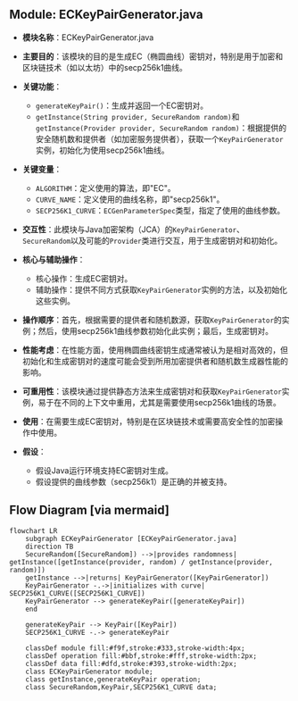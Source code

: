 ## Module: ECKeyPairGenerator.java
- **模块名称**：ECKeyPairGenerator.java

- **主要目的**：该模块的目的是生成EC（椭圆曲线）密钥对，特别是用于加密和区块链技术（如以太坊）中的secp256k1曲线。

- **关键功能**：
  - `generateKeyPair()`：生成并返回一个EC密钥对。
  - `getInstance(String provider, SecureRandom random)`和`getInstance(Provider provider, SecureRandom random)`：根据提供的安全随机数和提供者（如加密服务提供者），获取一个`KeyPairGenerator`实例，初始化为使用secp256k1曲线。

- **关键变量**：
  - `ALGORITHM`：定义使用的算法，即"EC"。
  - `CURVE_NAME`：定义使用的曲线名称，即"secp256k1"。
  - `SECP256K1_CURVE`：`ECGenParameterSpec`类型，指定了使用的曲线参数。

- **交互性**：此模块与Java加密架构（JCA）的`KeyPairGenerator`、`SecureRandom`以及可能的`Provider`类进行交互，用于生成密钥对和初始化。

- **核心与辅助操作**：
  - 核心操作：生成EC密钥对。
  - 辅助操作：提供不同方式获取`KeyPairGenerator`实例的方法，以及初始化这些实例。

- **操作顺序**：首先，根据需要的提供者和随机数源，获取`KeyPairGenerator`的实例；然后，使用secp256k1曲线参数初始化此实例；最后，生成密钥对。

- **性能考虑**：在性能方面，使用椭圆曲线密钥生成通常被认为是相对高效的，但初始化和生成密钥对的速度可能会受到所用加密提供者和随机数生成器性能的影响。

- **可重用性**：该模块通过提供静态方法来生成密钥对和获取`KeyPairGenerator`实例，易于在不同的上下文中重用，尤其是需要使用secp256k1曲线的场景。

- **使用**：在需要生成EC密钥对，特别是在区块链技术或需要高安全性的加密操作中使用。

- **假设**：
  - 假设Java运行环境支持EC密钥对生成。
  - 假设提供的曲线参数（secp256k1）是正确的并被支持。
## Flow Diagram [via mermaid]
```mermaid
flowchart LR
    subgraph ECKeyPairGenerator [ECKeyPairGenerator.java]
    direction TB
    SecureRandom([SecureRandom]) -->|provides randomness| getInstance([getInstance(provider, random) / getInstance(provider, random)])
    getInstance -->|returns| KeyPairGenerator([KeyPairGenerator])
    KeyPairGenerator -.->|initializes with curve| SECP256K1_CURVE([SECP256K1_CURVE])
    KeyPairGenerator --> generateKeyPair([generateKeyPair])
    end

    generateKeyPair --> KeyPair([KeyPair])
    SECP256K1_CURVE -.-> generateKeyPair

    classDef module fill:#f9f,stroke:#333,stroke-width:4px;
    classDef operation fill:#bbf,stroke:#fff,stroke-width:2px;
    classDef data fill:#dfd,stroke:#393,stroke-width:2px;
    class ECKeyPairGenerator module;
    class getInstance,generateKeyPair operation;
    class SecureRandom,KeyPair,SECP256K1_CURVE data;
```
